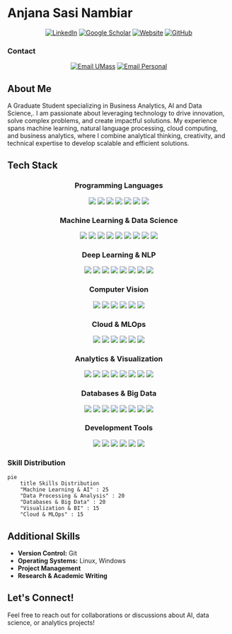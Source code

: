 # Anjana Sasi Nambiar

<div align="center">
  
[![LinkedIn](https://img.shields.io/badge/LinkedIn-anjanasnambiar-0077B5?style=for-the-badge&logo=linkedin&logoColor=white)](https://www.linkedin.com/in/anjanasnambiar)
[![Google Scholar](https://img.shields.io/badge/Google_Scholar-Anjana_S_Nambiar-4285F4?style=for-the-badge&logo=google-scholar&logoColor=white)](https://tinyurl.com/googlescholar-asnambiar)
[![Website](https://img.shields.io/badge/Website-Portfolio-00C7B7?style=for-the-badge&logo=netlify&logoColor=white)](https://www.anjanasnambiar.com)
[![GitHub](https://img.shields.io/badge/GitHub-Profile-181717?style=for-the-badge&logo=github&logoColor=white)](https://github.com/anjaanasnambiar)

</div>

### Contact

<div align="center">


[![Email UMass](https://img.shields.io/badge/Email-anjanaasnambiar%40gmail.com-red?style=for-the-badge&logo=gmail&logoColor=white)](mailto:anjanaasnambiar@umass.edu)
[![Email Personal](https://img.shields.io/badge/Email-anjanasasinambiar%40gmail.com-red?style=for-the-badge&logo=gmail&logoColor=white)](mailto:anjanasasinambiar@gmail.com)

</div>


## About Me

A Graduate Student specializing in Business Analytics, AI and Data Science,. I am passionate about leveraging technology to drive innovation, solve complex problems, and create impactful solutions. My experience spans machine learning, natural language processing, cloud computing, and business analytics, where I combine analytical thinking, creativity, and technical expertise to develop scalable and efficient solutions.

## Tech Stack

<div align="center">
  
### Programming Languages
<img src="https://img.shields.io/badge/Python-3776AB?style=for-the-badge&logo=python&logoColor=white" />
<img src="https://img.shields.io/badge/Java-ED8B00?style=for-the-badge&logo=openjdk&logoColor=white" />
<img src="https://img.shields.io/badge/Go-00ADD8?style=for-the-badge&logo=go&logoColor=white" />
<img src="https://img.shields.io/badge/R-276DC3?style=for-the-badge&logo=r&logoColor=white" />
<img src="https://img.shields.io/badge/MATLAB-0076A8?style=for-the-badge&logo=mathworks&logoColor=white" />
<img src="https://img.shields.io/badge/SQL-4479A1?style=for-the-badge&logo=mysql&logoColor=white" />
<img src="https://img.shields.io/badge/Bash-4EAA25?style=for-the-badge&logo=gnu-bash&logoColor=white" />

### Machine Learning & Data Science
<img src="https://img.shields.io/badge/PyTorch-EE4C2C?style=for-the-badge&logo=pytorch&logoColor=white" />
<img src="https://img.shields.io/badge/TensorFlow-FF6F00?style=for-the-badge&logo=tensorflow&logoColor=white" />
<img src="https://img.shields.io/badge/Keras-D00000?style=for-the-badge&logo=keras&logoColor=white" />
<img src="https://img.shields.io/badge/scikit_learn-F7931E?style=for-the-badge&logo=scikit-learn&logoColor=white" />
<img src="https://img.shields.io/badge/XGBoost-FF6600?style=for-the-badge&logo=xgboost&logoColor=white" />
<img src="https://img.shields.io/badge/LightGBM-2980B9?style=for-the-badge" />
<img src="https://img.shields.io/badge/CatBoost-FFD43B?style=for-the-badge" />
<img src="https://img.shields.io/badge/MLflow-0194E2?style=for-the-badge&logo=mlflow&logoColor=white" />
<img src="https://img.shields.io/badge/Optuna-3776AB?style=for-the-badge" />

### Deep Learning & NLP
<img src="https://img.shields.io/badge/🤗_Transformers-FFD43B?style=for-the-badge" />
<img src="https://img.shields.io/badge/OpenAI_API-412991?style=for-the-badge&logo=openai&logoColor=white" />
<img src="https://img.shields.io/badge/LangChain-00B272?style=for-the-badge&logo=chainlink&logoColor=white" />
<img src="https://img.shields.io/badge/spaCy-09A3D5?style=for-the-badge&logo=spacy&logoColor=white" />
<img src="https://img.shields.io/badge/NLTK-154f3c?style=for-the-badge" />
<img src="https://img.shields.io/badge/BERT-FF6B6B?style=for-the-badge" />
<img src="https://img.shields.io/badge/GPT--4-412991?style=for-the-badge&logo=openai&logoColor=white" />
<img src="https://img.shields.io/badge/LLaMA-4267B2?style=for-the-badge" />

### Computer Vision
<img src="https://img.shields.io/badge/OpenCV-5C3EE8?style=for-the-badge&logo=opencv&logoColor=white" />
<img src="https://img.shields.io/badge/YOLOv8-00FFFF?style=for-the-badge" />
<img src="https://img.shields.io/badge/MediaPipe-0097A7?style=for-the-badge&logo=google&logoColor=white" />
<img src="https://img.shields.io/badge/Tesseract_OCR-4285F4?style=for-the-badge" />
<img src="https://img.shields.io/badge/Dlib-FF6F00?style=for-the-badge" />
<img src="https://img.shields.io/badge/Detectron2-FF6F00?style=for-the-badge" />

### Cloud & MLOps
<img src="https://img.shields.io/badge/AWS-232F3E?style=for-the-badge&logo=amazon-aws&logoColor=white" />
<img src="https://img.shields.io/badge/Google_Cloud-4285F4?style=for-the-badge&logo=google-cloud&logoColor=white" />
<img src="https://img.shields.io/badge/Microsoft_Azure-0078D4?style=for-the-badge&logo=microsoft-azure&logoColor=white" />
<img src="https://img.shields.io/badge/Docker-2496ED?style=for-the-badge&logo=docker&logoColor=white" />
<img src="https://img.shields.io/badge/FastAPI-009688?style=for-the-badge&logo=fastapi&logoColor=white" />
<img src="https://img.shields.io/badge/Flask-000000?style=for-the-badge&logo=flask&logoColor=white" />

### Analytics & Visualization
<img src="https://img.shields.io/badge/Tableau-E97627?style=for-the-badge&logo=tableau&logoColor=white" />
<img src="https://img.shields.io/badge/Power_BI-F2C811?style=for-the-badge&logo=power-bi&logoColor=black" />
<img src="https://img.shields.io/badge/Looker_Studio-4285F4?style=for-the-badge&logo=looker&logoColor=white" />
<img src="https://img.shields.io/badge/Plotly-3F4F75?style=for-the-badge&logo=plotly&logoColor=white" />
<img src="https://img.shields.io/badge/Matplotlib-11557c?style=for-the-badge" />
<img src="https://img.shields.io/badge/Seaborn-3776AB?style=for-the-badge" />
<img src="https://img.shields.io/badge/Dash-00D4AA?style=for-the-badge" />
<img src="https://img.shields.io/badge/Excel-217346?style=for-the-badge&logo=microsoft-excel&logoColor=white" />

### Databases & Big Data
<img src="https://img.shields.io/badge/PostgreSQL-4169E1?style=for-the-badge&logo=postgresql&logoColor=white" />
<img src="https://img.shields.io/badge/MySQL-4479A1?style=for-the-badge&logo=mysql&logoColor=white" />
<img src="https://img.shields.io/badge/MongoDB-47A248?style=for-the-badge&logo=mongodb&logoColor=white" />
<img src="https://img.shields.io/badge/Cassandra-1287B1?style=for-the-badge&logo=apache-cassandra&logoColor=white" />
<img src="https://img.shields.io/badge/BigQuery-4285F4?style=for-the-badge&logo=google-cloud&logoColor=white" />
<img src="https://img.shields.io/badge/Apache_Spark-E25A1C?style=for-the-badge&logo=apache-spark&logoColor=white" />
<img src="https://img.shields.io/badge/Apache_Airflow-017CEE?style=for-the-badge&logo=apache-airflow&logoColor=white" />
<img src="https://img.shields.io/badge/Apache_Hadoop-66CCFF?style=for-the-badge&logo=apache-hadoop&logoColor=black" />

### Development Tools
<img src="https://img.shields.io/badge/Git-F05032?style=for-the-badge&logo=git&logoColor=white" />
<img src="https://img.shields.io/badge/GitHub_Actions-2088FF?style=for-the-badge&logo=github-actions&logoColor=white" />
<img src="https://img.shields.io/badge/Jupyter-F37626?style=for-the-badge&logo=jupyter&logoColor=white" />
<img src="https://img.shields.io/badge/VS_Code-007ACC?style=for-the-badge&logo=visual-studio-code&logoColor=white" />
<img src="https://img.shields.io/badge/Linux-FCC624?style=for-the-badge&logo=linux&logoColor=black" />
<img src="https://img.shields.io/badge/KNIME-FED100?style=for-the-badge" />

</div>
</div>

### Skill Distribution

```mermaid
pie
    title Skills Distribution
    "Machine Learning & AI" : 25
    "Data Processing & Analysis" : 20
    "Databases & Big Data" : 20
    "Visualization & BI" : 15
    "Cloud & MLOps" : 15
```

## Additional Skills

- **Version Control:** Git
- **Operating Systems:** Linux, Windows
- **Project Management**
- **Research & Academic Writing**

## Let's Connect!
Feel free to reach out for collaborations or discussions about AI, data science, or analytics projects!

